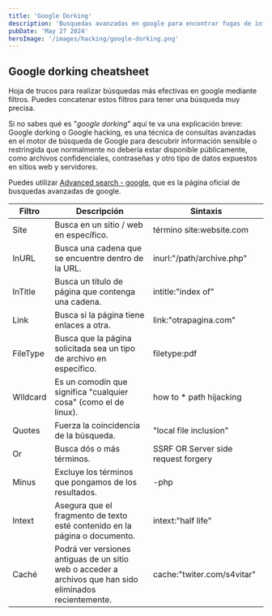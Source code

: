 ```yaml
---
title: 'Google Dorking'
description: 'Busquedas avanzadas en google para encontrar fugas de información o contenido oculto.'
pubDate: 'May 27 2024'
heroImage: '/images/hacking/google-dorking.png'
---
```


## Google dorking cheatsheet

Hoja de trucos para realizar búsquedas más efectivas en google mediante filtros. Puedes concatenar estos filtros para tener una búsqueda muy precisa.

Si no sabes qué es "_google dorking_" aquí te va una explicación breve: Google dorking o Google hacking, es una técnica de consultas avanzadas en el motor de búsqueda de Google para descubrir información sensible o restringida que normalmente no debería estar disponible públicamente, como archivos confidenciales, contraseñas y otro tipo de datos expuestos en sitios web y servidores.

Puedes utilizar [Advanced search - google](https://www.google.com/advanced_search), que es la página oficial de busquedas avanzadas de google.

| Filtro   | Descripción                                                                                              | Sintaxis                            |
| -------- | -------------------------------------------------------------------------------------------------------- | ----------------------------------- |
| Site     | Busca en un sitio / web en específico.                                                                   | término site:website.com            |
| InURL    | Busca una cadena que se encuentre dentro de la URL.                                                      | inurl:"/path/archive.php"           |
| InTitle  | Busca un título de página que contenga una cadena.                                                       | intitle:"index of"                  |
| Link<br> | Busca si la página tiene enlaces a otra.                                                                 | link:"otrapagina.com"               |
| FileType | Busca que la página solicitada sea un tipo de archivo en específico.                                     | filetype:pdf                        |
| Wildcard | Es un comodín que significa "cualquier cosa" (como el de linux).                                         | how to \* path hijacking            |
| Quotes   | Fuerza la coincidencia de la búsqueda.                                                                   | "local file inclusion"              |
| Or       | Busca dós o más términos.                                                                                | SSRF OR Server side request forgery |
| Minus    | Excluye los términos que pongamos de los resultados.                                                     | -php                                |
| Intext   | Asegura que el fragmento de texto esté contenido en la página o documento.                               | intext:"half life"                  |
| Caché    | Podrá ver versiones antiguas de un sitio web o acceder a archivos que han sido eliminados recientemente. | cache:"twiter.com/s4vitar"          |

